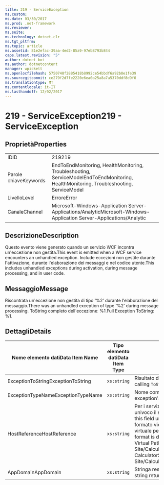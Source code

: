 ```yaml
---
title: 219 - ServiceException
ms.custom: 
ms.date: 03/30/2017
ms.prod: .net-framework
ms.reviewer: 
ms.suite: 
ms.technology: dotnet-clr
ms.tgt_pltfrm: 
ms.topic: article
ms.assetid: 81e2efac-39aa-4ed2-85a9-97eb8793b844
caps.latest.revision: "5"
author: dotnet-bot
ms.author: dotnetcontent
manager: wpickett
ms.openlocfilehash: 5750748f2885418b8992ce54bbdf6a92b8e1fe39
ms.sourcegitcommit: ce279f2d7fe2220e6ea0a25a8a7a5370ddf8d9f0
ms.translationtype: MT
ms.contentlocale: it-IT
ms.lasthandoff: 12/02/2017
---
```

# <a name="219---serviceexception"></a><span data-ttu-id="3d4e7-102">219 - ServiceException</span><span class="sxs-lookup"><span data-stu-id="3d4e7-102">219 - ServiceException</span></span>
## <a name="properties"></a><span data-ttu-id="3d4e7-103">Proprietà</span><span class="sxs-lookup"><span data-stu-id="3d4e7-103">Properties</span></span>  
  
|||  
|-|-|  
|<span data-ttu-id="3d4e7-104">ID</span><span class="sxs-lookup"><span data-stu-id="3d4e7-104">ID</span></span>|<span data-ttu-id="3d4e7-105">219</span><span class="sxs-lookup"><span data-stu-id="3d4e7-105">219</span></span>|  
|<span data-ttu-id="3d4e7-106">Parole chiave</span><span class="sxs-lookup"><span data-stu-id="3d4e7-106">Keywords</span></span>|<span data-ttu-id="3d4e7-107">EndToEndMonitoring, HealthMonitoring, Troubleshooting, ServiceModel</span><span class="sxs-lookup"><span data-stu-id="3d4e7-107">EndToEndMonitoring, HealthMonitoring, Troubleshooting, ServiceModel</span></span>|  
|<span data-ttu-id="3d4e7-108">Livello</span><span class="sxs-lookup"><span data-stu-id="3d4e7-108">Level</span></span>|<span data-ttu-id="3d4e7-109">Errore</span><span class="sxs-lookup"><span data-stu-id="3d4e7-109">Error</span></span>|  
|<span data-ttu-id="3d4e7-110">Canale</span><span class="sxs-lookup"><span data-stu-id="3d4e7-110">Channel</span></span>|<span data-ttu-id="3d4e7-111">Microsoft-Windows-Application Server-Applications/Analytic</span><span class="sxs-lookup"><span data-stu-id="3d4e7-111">Microsoft-Windows-Application Server-Applications/Analytic</span></span>|  
  
## <a name="description"></a><span data-ttu-id="3d4e7-112">Descrizione</span><span class="sxs-lookup"><span data-stu-id="3d4e7-112">Description</span></span>  
 <span data-ttu-id="3d4e7-113">Questo evento viene generato quando un servizio WCF incontra un'eccezione non gestita.</span><span class="sxs-lookup"><span data-stu-id="3d4e7-113">This event is emitted when a WCF service encounters an unhandled exception.</span></span> <span data-ttu-id="3d4e7-114">Include eccezioni non gestite durante l'attivazione, durante l'elaborazione dei messaggi e nel codice utente.</span><span class="sxs-lookup"><span data-stu-id="3d4e7-114">This includes unhandled exceptions during activation, during message processing, and in user code.</span></span>  
  
## <a name="message"></a><span data-ttu-id="3d4e7-115">Messaggio</span><span class="sxs-lookup"><span data-stu-id="3d4e7-115">Message</span></span>  
 <span data-ttu-id="3d4e7-116">Riscontrata un'eccezione non gestita di tipo '%2' durante l'elaborazione del messaggio.</span><span class="sxs-lookup"><span data-stu-id="3d4e7-116">There was an unhandled exception of type '%2' during message processing.</span></span> <span data-ttu-id="3d4e7-117">ToString completo dell'eccezione: %1.</span><span class="sxs-lookup"><span data-stu-id="3d4e7-117">Full Exception ToString: %1.</span></span>  
  
## <a name="details"></a><span data-ttu-id="3d4e7-118">Dettagli</span><span class="sxs-lookup"><span data-stu-id="3d4e7-118">Details</span></span>  
  
|<span data-ttu-id="3d4e7-119">Nome elemento dati</span><span class="sxs-lookup"><span data-stu-id="3d4e7-119">Data Item Name</span></span>|<span data-ttu-id="3d4e7-120">Tipo elemento dati</span><span class="sxs-lookup"><span data-stu-id="3d4e7-120">Data Item Type</span></span>|<span data-ttu-id="3d4e7-121">Descrizione</span><span class="sxs-lookup"><span data-stu-id="3d4e7-121">Description</span></span>|  
|--------------------|--------------------|-----------------|  
|<span data-ttu-id="3d4e7-122">ExceptionToString</span><span class="sxs-lookup"><span data-stu-id="3d4e7-122">ExceptionToString</span></span>|`xs:string`|<span data-ttu-id="3d4e7-123">Risultato della chiamata di `ToString`() all'eccezione CLR.</span><span class="sxs-lookup"><span data-stu-id="3d4e7-123">The result of calling `ToString`() on the CLR exception.</span></span>|  
|<span data-ttu-id="3d4e7-124">ExceptionTypeName</span><span class="sxs-lookup"><span data-stu-id="3d4e7-124">ExceptionTypeName</span></span>|`xs:string`|<span data-ttu-id="3d4e7-125">Nome completo CLR del tipo di eccezione.</span><span class="sxs-lookup"><span data-stu-id="3d4e7-125">The CLR FullName of the exception's type.</span></span>|  
|<span data-ttu-id="3d4e7-126">HostReference</span><span class="sxs-lookup"><span data-stu-id="3d4e7-126">HostReference</span></span>|`xs:string`|<span data-ttu-id="3d4e7-127">Per i servizi ospitati su Web, questo campo identifica in modo univoco il servizio nella gerarchia Web.</span><span class="sxs-lookup"><span data-stu-id="3d4e7-127">For Web-hosted services, this field uniquely identifies the service in the Web hierarchy.</span></span> <span data-ttu-id="3d4e7-128">Il formato viene definito come ' nome sito Web dell'applicazione virtuale percorso &#124; Percorso virtuale servizio &#124; ServiceName'.</span><span class="sxs-lookup"><span data-stu-id="3d4e7-128">Its format is defined as 'Web Site Name Application Virtual Path&#124;Service Virtual Path&#124;ServiceName'.</span></span> <span data-ttu-id="3d4e7-129">Esempio: ' Default Web Site/CalculatorApplication &#124;/CalculatorService.svc &#124; CalculatorService'.</span><span class="sxs-lookup"><span data-stu-id="3d4e7-129">Example: 'Default Web Site/CalculatorApplication&#124;/CalculatorService.svc&#124;CalculatorService'.</span></span>|  
|<span data-ttu-id="3d4e7-130">AppDomain</span><span class="sxs-lookup"><span data-stu-id="3d4e7-130">AppDomain</span></span>|`xs:string`|<span data-ttu-id="3d4e7-131">Stringa restituita da AppDomain.CurrentDomain.FriendlyName.</span><span class="sxs-lookup"><span data-stu-id="3d4e7-131">The string returned by AppDomain.CurrentDomain.FriendlyName.</span></span>|
